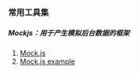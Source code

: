 ### 常用工具集


##### Mockjs：用于产生模拟后台数据的框架
1. [Mock.js](https://github.com/nuysoft/Mock/wiki/Getting-Started)
2. [Mock.js example](http://mockjs.com/examples.html)

